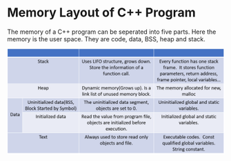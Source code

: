 # Memory Layout of C++ Program

The memory of a C++ program can be seperated into five parts. Here the memory is the user space. They are code, data, BSS, heap and stack.

![image](https://github.com/DYTLDSH/C/blob/main/figs/memory_layout.png)
